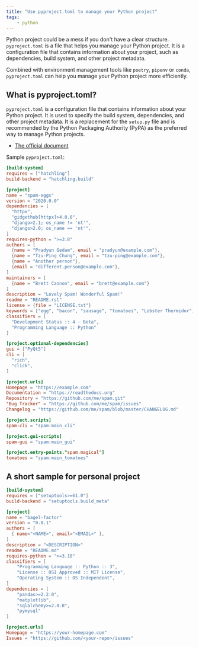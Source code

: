 ```yaml
---
title: "Use pyproject.toml to manage your Python project"
tags:
    - python
---
```


Python project could be a mess if you don't have a clear structure. `pyproject.toml` is a file that helps you manage your Python project. It is a configuration file that contains information about your project, such as dependencies, build system, and other project metadata.

Combined with environment management tools like `poetry`, `pipenv` or `conda`, `pyproject.toml` can help you manage your Python project more efficiently.


## What is pyproject.toml?

`pyproject.toml` is a configuration file that contains information about your Python project. It is used to specify the build system, dependencies, and other project metadata. It is a replacement for the `setup.py` file and is recommended by the Python Packaging Authority (PyPA) as the preferred way to manage Python projects. 

- [The official document](https://packaging.python.org/en/latest/guides/writing-pyproject-toml/)

Sample `pyproject.toml`:

```toml
[build-system]
requires = ["hatchling"]
build-backend = "hatchling.build"

[project]
name = "spam-eggs"
version = "2020.0.0"
dependencies = [
  "httpx",
  "gidgethub[httpx]>4.0.0",
  "django>2.1; os_name != 'nt'",
  "django>2.0; os_name == 'nt'",
]
requires-python = ">=3.8"
authors = [
  {name = "Pradyun Gedam", email = "pradyun@example.com"},
  {name = "Tzu-Ping Chung", email = "tzu-ping@example.com"},
  {name = "Another person"},
  {email = "different.person@example.com"},
]
maintainers = [
  {name = "Brett Cannon", email = "brett@example.com"}
]
description = "Lovely Spam! Wonderful Spam!"
readme = "README.rst"
license = {file = "LICENSE.txt"}
keywords = ["egg", "bacon", "sausage", "tomatoes", "Lobster Thermidor"]
classifiers = [
  "Development Status :: 4 - Beta",
  "Programming Language :: Python"
]

[project.optional-dependencies]
gui = ["PyQt5"]
cli = [
  "rich",
  "click",
]

[project.urls]
Homepage = "https://example.com"
Documentation = "https://readthedocs.org"
Repository = "https://github.com/me/spam.git"
"Bug Tracker" = "https://github.com/me/spam/issues"
Changelog = "https://github.com/me/spam/blob/master/CHANGELOG.md"

[project.scripts]
spam-cli = "spam:main_cli"

[project.gui-scripts]
spam-gui = "spam:main_gui"

[project.entry-points."spam.magical"]
tomatoes = "spam:main_tomatoes"
```

## A short sample for personal project

```toml
[build-system]
requires = ["setuptools>=61.0"]
build-backend = "setuptools.build_meta"

[project]
name = "bagel-factor"
version = "0.0.1"
authors = [
  { name="<NAME>", email="<EMAIL>" },
]
description = "<DESCRIPTION>"
readme = "README.md"
requires-python = ">=3.10"
classifiers = [
    "Programming Language :: Python :: 3",
    "License :: OSI Approved :: MIT License",
    "Operating System :: OS Independent",
]
dependencies = [
    "pandas>=2.2.0",
    "matplotlib",
    "sqlalchemy>=2.0.0",
    "pymysql"
]   

[project.urls]
Homepage = "https://your-homepage.com"
Issues = "https://github.com/<your-repo>/issues"
```
